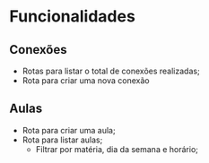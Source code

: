 # Funcionalidades

## Conexões

- Rotas para listar o total de conexões realizadas;
- Rota para criar uma nova conexão

## Aulas
- Rota para criar uma aula;
- Rota para listar aulas;
  - Filtrar por matéria, dia da semana e horário;
